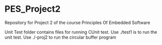 # PES_Project2
Repository for Project 2 of the course Principles Of Embedded Software

Unit Test folder contains files for running CUnit test. 
Use ./test1 is to run the unit test.
Use ./-proj2 to run the circular buffer program
